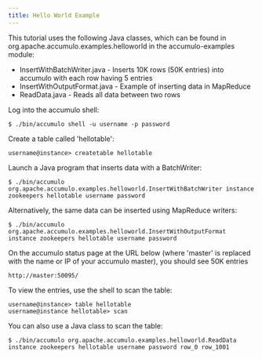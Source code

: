 ```yaml
---
title: Hello World Example
---
```


This tutorial uses the following Java classes, which can be found in org.apache.accumulo.examples.helloworld in the accumulo-examples module: 

 * InsertWithBatchWriter.java - Inserts 10K rows (50K entries) into accumulo with each row having 5 entries
 * InsertWithOutputFormat.java - Example of inserting data in MapReduce
 * ReadData.java - Reads all data between two rows

Log into the accumulo shell:

    $ ./bin/accumulo shell -u username -p password

Create a table called 'hellotable':

    username@instance> createtable hellotable	

Launch a Java program that inserts data with a BatchWriter:

    $ ./bin/accumulo org.apache.accumulo.examples.helloworld.InsertWithBatchWriter instance zookeepers hellotable username password

Alternatively, the same data can be inserted using MapReduce writers:

    $ ./bin/accumulo org.apache.accumulo.examples.helloworld.InsertWithOutputFormat instance zookeepers hellotable username password

On the accumulo status page at the URL below (where 'master' is replaced with the name or IP of your accumulo master), you should see 50K entries
	
    http://master:50095/
	
To view the entries, use the shell to scan the table:

    username@instance> table hellotable
    username@instance hellotable> scan

You can also use a Java class to scan the table:

    $ ./bin/accumulo org.apache.accumulo.examples.helloworld.ReadData instance zookeepers hellotable username password row_0 row_1001
